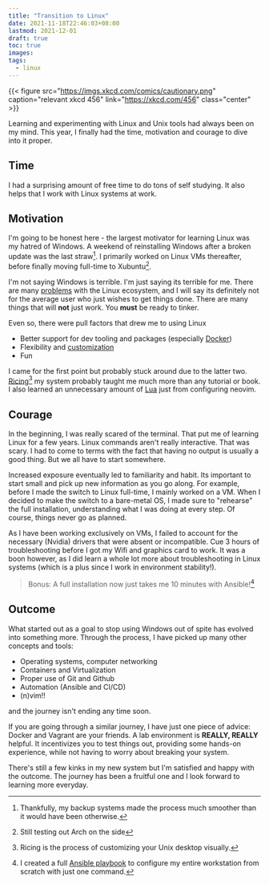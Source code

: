 ```yaml
---
title: "Transition to Linux"
date: 2021-11-18T22:46:03+08:00
lastmod: 2021-12-01
draft: true
toc: true
images:
tags:
  - linux
---
```


{{< figure src="https://imgs.xkcd.com/comics/cautionary.png" caption="relevant xkcd 456" link="https://xkcd.com/456" class="center" >}}

Learning and experimenting with Linux and Unix tools had always been on my mind.
This year, I finally had the time, motivation and courage to dive into it
proper.

<!--more-->

## Time

I had a surprising amount of free time to do tons of self studying. It also
helps that I work with Linux systems at work.

## Motivation

I'm going to be honest here - the largest motivator for learning Linux was my
hatred of Windows. A weekend of reinstalling Windows after a broken update was
the last straw[^1]. I primarily worked on Linux VMs thereafter, before finally
moving full-time to Xubuntu[^2].

I'm not saying Windows is terrible. I'm just saying its terrible for me. There
are many [problems](https://corn.codeberg.page/notlinux.html) with the Linux
ecosystem, and I will say its definitely not for the average user who just
wishes to get things done. There are many things that will **not** just work.
You **must** be ready to tinker.

Even so, there were pull factors that drew me to using Linux
- Better support for dev tooling and packages (especially [Docker](https://www.docker.com/))
- Flexibility and [customization](https://github.com/kencx/dotfiles)
- Fun

I came for the first point but probably stuck around due to the latter two.
[Ricing](https://www.reddit.com/r/unixporn/)[^3] my system probably taught me
much more than any tutorial or book. I also learned an unnecessary amount of
[Lua](https://vonheikemen.github.io/devlog/tools/configuring-neovim-using-lua/)
just from configuring neovim.

## Courage

In the beginning, I was really scared of the terminal. That put me of learning
Linux for a few years. Linux commands aren't really interactive. That was scary.
I had to come to terms with the fact that having no output is usually a good
thing. But we all have to start somewhere.

Increased exposure eventually led to familiarity and habit. Its important to
start small and pick up new information as you go along. For example, before I
made the switch to Linux full-time, I mainly worked on a VM. When I decided to
make the switch to a bare-metal OS, I made sure to "rehearse" the full
installation, understanding what I was doing at every step. Of course, things
never go as planned.

As I have been working exclusively on VMs, I failed to account for the necessary
(Nvidia) drivers that were absent or incompatible. Cue 3 hours of
troubleshooting before I got my Wifi and graphics card to work. It was a boon
however, as I did learn a whole lot more about troubleshooting in Linux systems
(which is a plus since I work in environment stability!).

>Bonus: A full installation now just takes me 10 minutes with Ansible![^4]

## Outcome

What started out as a goal to stop using Windows out of spite has evolved into
something more. Through the process, I have picked up many other concepts and
tools:
- Operating systems, computer networking
- Containers and Virtualization
- Proper use of Git and Github
- Automation (Ansible and CI/CD)
- (n)vim!!

and the journey isn't ending any time soon.

If you are going through a similar journey, I have just one piece of advice:
Docker and Vagrant are your friends. A lab environment is **REALLY, REALLY**
helpful. It incentivizes you to test things out, providing some hands-on
experience, while not having to worry about breaking your system.

There's still a few kinks in my new system but I'm satisfied and happy with the
outcome. The journey has been a fruitful one and I look forward to learning more
everyday.

[^1]: Thankfully, my backup systems made the process much smoother than it would
  have been otherwise.
[^2]: Still testing out Arch on the side
[^3]: Ricing is the process of customizing your Unix desktop visually.
[^4]: I created a full [Ansible playbook](https://github.com/kencx/playbooks) to
  configure my entire workstation from scratch with just one command.
